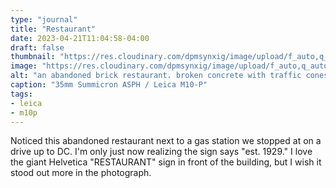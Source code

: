 ```yaml
---
type: "journal"
title: "Restaurant"
date: 2023-04-21T11:04:58-04:00
draft: false
thumbnail: "https://res.cloudinary.com/dpmsynxig/image/upload/f_auto,q_auto:good/v1691939044/2023%20Posts/04/2023-04-21_drive-to-dc/2023-04-21_m10p-11.jpg"
image: "https://res.cloudinary.com/dpmsynxig/image/upload/f_auto,q_auto:good/v1691939044/2023%20Posts/04/2023-04-21_drive-to-dc/2023-04-21_m10p-11.jpg"
alt: "an abandoned brick restaurant. broken concrete with traffic cones sits in the foreground. the sign on the building reads 'mottoway restaurant est. 1929' with another large sign that simply reads 'restaurant' in all caps"
caption: "35mm Summicron ASPH / Leica M10-P"
tags:
- leica
- m10p
---
```


Noticed this abandoned restaurant next to a gas station we stopped at on a drive up to DC. I'm only just now realizing the sign says "est. 1929." I love the giant Helvetica "RESTAURANT" sign in front of the building, but I wish it stood out more in the photograph. 
